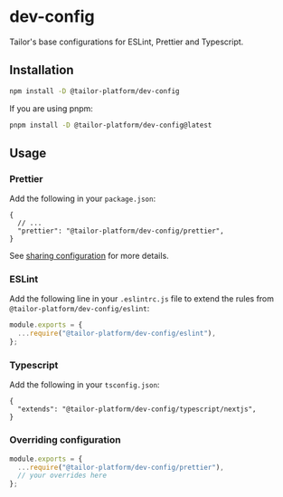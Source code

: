 # dev-config

Tailor's base configurations for ESLint, Prettier and Typescript.

## Installation

```bash
npm install -D @tailor-platform/dev-config
```

If you are using pnpm:

```bash
pnpm install -D @tailor-platform/dev-config@latest
```

## Usage

### Prettier

Add the following in your `package.json`:

```jsonc
{
  // ...
  "prettier": "@tailor-platform/dev-config/prettier",
}
```

See [sharing configuration](https://prettier.io/docs/en/configuration#sharing-configurations) for more details.

### ESLint

Add the following line in your `.eslintrc.js` file to extend the rules from `@tailor-platform/dev-config/eslint`:

```js
module.exports = {
  ...require("@tailor-platform/dev-config/eslint"),
};
```

### Typescript

Add the following in your `tsconfig.json`:

```jsonc
{
  "extends": "@tailor-platform/dev-config/typescript/nextjs",
}
```

### Overriding configuration

```js
module.exports = {
  ...require("@tailor-platform/dev-config/prettier"),
  // your overrides here
};
```

